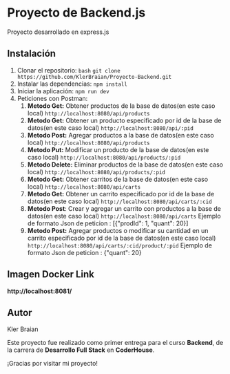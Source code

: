 # Proyecto de Backend.js 
 Proyecto desarrollado en express.js
## Instalación

1. Clonar el repositorio:
    ```bash```
    ```git clone https://github.com/KlerBraian/Proyecto-Backend.git```
2. Instalar las dependencias:
    ```npm install```
3. Iniciar la aplicación:
    ```npm run dev```
4. Peticiones con Postman:
   1. **Metodo Get:** Obtener productos de la base de datos(en este caso local) ```http://localhost:8080/api/products```
   2. **Metodo Get:** Obtener un producto especificado por id de la base de datos(en este caso local) ```http://localhost:8080/api/:pid```
   3. **Metodo Post:** Agregar productos a la base de datos(en este caso local) ```http://localhost:8080/api/products``` 
   4. **Metodo Put:** Modificar un producto de la base de datos(en este caso local) ```http://localhost:8080/api/products/:pid```
   5. **Metodo Delete:** Eliminar productos de la base de datos(en este caso local) ```http://localhost:8080/api/products/:pid```
   6. **Metodo Get:** Obtener carritos de la base de datos(en este caso local) ```http://localhost:8080/api/carts```
   7. **Metodo Get:** Obtener un carrito especificado por id de la base de datos(en este caso local) ```http://localhost:8080/api/carts/:cid```
   8. **Metodo Post**: Crear y agregar un carrito con productos a la base de datos(en este caso local) ```http://localhost:8080/api/carts```
   Ejemplo de formato Json de peticion : [{"prodId": 1, "quant": 20}]
   9. **Metodo Post:** Agregar productos o modificar su cantidad en un carrito especificado por id de la base de datos(en este caso local) ```http://localhost:8080/api/carts/:cid/product/:pid```
 Ejemplo de formato Json de peticion : {"quant": 20}
   
## Imagen Docker Link
  **http://localhost:8081/**


## Autor

Kler Braian 

Este proyecto fue realizado como primer entrega para el curso **Backend**, de la carrera de **Desarrollo Full Stack** en **CoderHouse**.

¡Gracias por visitar mi proyecto! 
